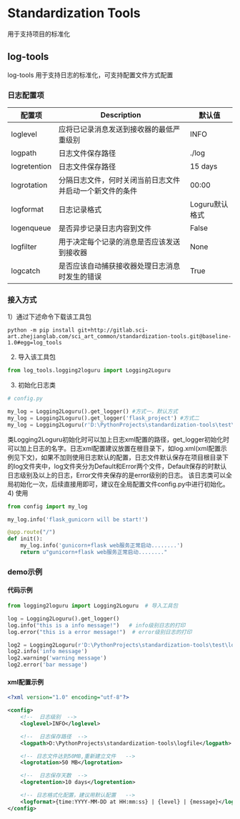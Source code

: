 # Standardization Tools

用于支持项目的标准化

## log-tools 
log-tools
用于支持日志的标准化，可支持配置文件方式配置

### 日志配置项
| 配置项       | Description      | 默认值 |
| ----------- | ---------------- | -------------- |
| loglevel    | 应将已记录消息发送到接收器的最低严重级别             |  INFO      |
| logpath     | 日志文件保存路径                                |    ./log   |
|logretention | 日志文件保存路径                                |  15 days   |
|logrotation  | 分隔日志文件，何时关闭当前日志文件并启动一个新文件的条件|   00:00    |
|logformat    | 日志记录格式                                    | Loguru默认格式 |
|logenqueue   | 是否异步记录日志内容到文件                         |   False    | 
|logfilter    | 用于决定每个记录的消息是否应该发送到接收器            |   None    |
|logcatch     | 是否应该自动捕获接收器处理日志消息时发生的错误         |   True   |

### 接入方式
1）通过下述命令下载该工具包
```shell
python -m pip install git+http://gitlab.sci-art.zhejianglab.com/sci_art_common/standardization-tools.git@baseline-1.0#egg=log_tools
```
2) 导入该工具包
```python
from log_tools.logging2loguru import Logging2Loguru
```
3) 初始化日志类
```python
# config.py

my_log = Logging2Loguru().get_logger() #方式一，默认方式
my_log = Logging2Loguru().get_logger('flask_project') #方式二
my_log = Logging2Loguru(r'D:\PythonProjects\standardization-tools\test\log-tests\log.xml').get_logger('flask_project') #方式三
```
类Logging2Loguru初始化时可以加上日志xml配置的路径，get_logger初始化时可以加上日志的名字。日志xml配置建议放置在根目录下，如log.xml(xml配置示例见下文)，如果不加则使用日志默认的配置，日志文件默认保存在项目根目录下的log文件夹中，log文件夹分为Default和Error两个文件，Default保存的时默认日志级别及以上的日志，Error文件夹保存的是error级别的日志。
该日志类可以全局初始化一次，后续直接用即可，建议在全局配置文件config.py中进行初始化。
4) 使用
```python
from config import my_log

my_log.info('flask_gunicorn will be start!')

@app.route("/")
def init():
    my_log.info('gunicorn+flask web服务正常启动........')
    return u"gunicorn+flask web服务正常启动........"
```
### demo示例
#### 代码示例
```python
from logging2loguru import Logging2Loguru  # 导入工具包

log = Logging2Loguru().get_logger()
log.info("this is a info message!")   # info级别日志的打印
log.error("this is a error message!")  # error级别日志的打印

log2 = Logging2Loguru(r'D:\PythonProjects\standardization-tools\test\log-tests\log.xml').get_logger()
log2.info('info message')
log2.warning('warning message')
log2.error('bar message')
```

#### xml配置示例
```xml
<?xml version="1.0" encoding="utf-8"?>

<config>
    <!--  日志级别  -->
    <loglevel>INFO</loglevel>

    <!--  日志保存路径  -->
    <logpath>D:\PythonProjects\standardization-tools\logfile</logpath>

    <!-- 日志文件达到50MB,重新建立文件   -->
    <logrotation>50 MB</logrotation>

    <!--  日志保存天数  -->
    <logretention>10 days</logretention>

    <!-- 日志格式化配置，建议用默认配置   -->
    <logformat>{time:YYYY-MM-DD at HH:mm:ss} | {level} | {message}</logformat>
</config>
```


